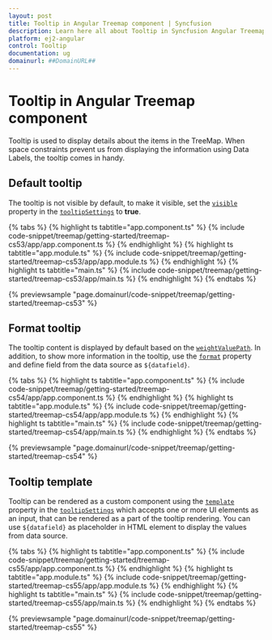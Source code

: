```yaml
---
layout: post
title: Tooltip in Angular Treemap component | Syncfusion
description: Learn here all about Tooltip in Syncfusion Angular Treemap component of Syncfusion Essential JS 2 and more.
platform: ej2-angular
control: Tooltip 
documentation: ug
domainurl: ##DomainURL##
---
```


# Tooltip in Angular Treemap component

Tooltip is used to display details about the items in the TreeMap. When space constraints prevent us from displaying the information using Data Labels, the tooltip comes in handy.

## Default tooltip

The tooltip is not visible by default, to make it visible, set the [`visible`](https://ej2.syncfusion.com/angular/documentation/api/treemap/tooltipSettingsModel/#visible) property in the [`tooltipSettings`](https://ej2.syncfusion.com/angular/documentation/api/treemap/#tooltipsettings) to **true**.

{% tabs %}
{% highlight ts tabtitle="app.component.ts" %}
{% include code-snippet/treemap/getting-started/treemap-cs53/app/app.component.ts %}
{% endhighlight %}
{% highlight ts tabtitle="app.module.ts" %}
{% include code-snippet/treemap/getting-started/treemap-cs53/app/app.module.ts %}
{% endhighlight %}
{% highlight ts tabtitle="main.ts" %}
{% include code-snippet/treemap/getting-started/treemap-cs53/app/main.ts %}
{% endhighlight %}
{% endtabs %}
  
{% previewsample "page.domainurl/code-snippet/treemap/getting-started/treemap-cs53" %}

## Format tooltip

The tooltip content is displayed by default based on the [`weightValuePath`](https://ej2.syncfusion.com/angular/documentation/api/treemap/#weightvaluepath). In addition, to show more information in the tooltip, use the [`format`](https://ej2.syncfusion.com/angular/documentation/api/treemap/tooltipSettingsModel/#format) property and define field from the data source as `${datafield}`.

{% tabs %}
{% highlight ts tabtitle="app.component.ts" %}
{% include code-snippet/treemap/getting-started/treemap-cs54/app/app.component.ts %}
{% endhighlight %}
{% highlight ts tabtitle="app.module.ts" %}
{% include code-snippet/treemap/getting-started/treemap-cs54/app/app.module.ts %}
{% endhighlight %}
{% highlight ts tabtitle="main.ts" %}
{% include code-snippet/treemap/getting-started/treemap-cs54/app/main.ts %}
{% endhighlight %}
{% endtabs %}
  
{% previewsample "page.domainurl/code-snippet/treemap/getting-started/treemap-cs54" %}

## Tooltip template

Tooltip can be rendered as a custom component using the [`template`](https://ej2.syncfusion.com/angular/documentation/api/treemap/tooltipSettingsModel/#template) property in the [`tooltipSettings`](https://ej2.syncfusion.com/angular/documentation/api/treemap/#tooltipsettings) which accepts one or more UI elements as an input, that can be rendered as a part of the tooltip rendering. You can use `${datafield}` as placeholder in HTML element to display the values from data source.

{% tabs %}
{% highlight ts tabtitle="app.component.ts" %}
{% include code-snippet/treemap/getting-started/treemap-cs55/app/app.component.ts %}
{% endhighlight %}
{% highlight ts tabtitle="app.module.ts" %}
{% include code-snippet/treemap/getting-started/treemap-cs55/app/app.module.ts %}
{% endhighlight %}
{% highlight ts tabtitle="main.ts" %}
{% include code-snippet/treemap/getting-started/treemap-cs55/app/main.ts %}
{% endhighlight %}
{% endtabs %}
  
{% previewsample "page.domainurl/code-snippet/treemap/getting-started/treemap-cs55" %}